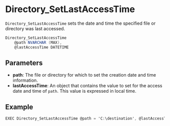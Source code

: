 # Directory_SetLastAccessTime

`Directory_SetLastAccessTime` sets the date and time the specified file or directory was last accessed.

```csharp
Directory_SetLastAccessTime 
	@path NVARCHAR (MAX),
	@lastAccessTime DATETIME
```

## Parameters

 - **path**: The file or directory for which to set the creation date and time information.
 - **lastAccessTime**: An object that contains the value to set for the access date and time of `path`. This value is expressed in local time.

## Example

```csharp
EXEC Directory_SetLastAccessTime @path = 'C:\destination', @lastAccessTime = '2018-12-05'
```

